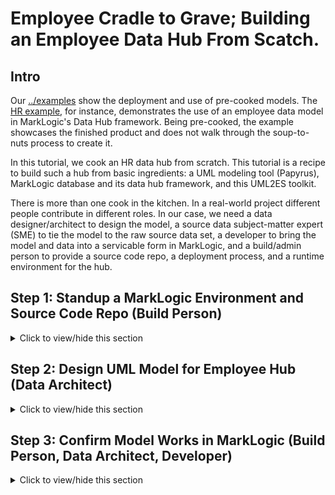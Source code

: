 # Employee Cradle to Grave; Building an Employee Data Hub From Scatch. 

## Intro
Our [../examples](../examples) show the deployment and use of pre-cooked models. The [HR example](../examples/hr), for instance, demonstrates the use of an employee data model in MarkLogic's Data Hub framework. Being pre-cooked, the example showcases the finished product and does not walk through the soup-to-nuts process to create it.

In this tutorial, we cook an HR data hub from scratch. This tutorial is a recipe to build such a hub from basic ingredients: a UML modeling tool (Papyrus), MarkLogic database and its data hub framework, and this UML2ES toolkit. 

There is more than one cook in the kitchen. In a real-world project different people contribute in different roles. In our case, we need a data designer/architect to design the model, a source data subject-matter expert (SME) to tie the model to the raw source data set, a developer to bring the model and data into a servicable form in MarkLogic, and a build/admin person to provide a source code repo, a deployment process, and a runtime environment for the hub.

## Step 1: Standup a MarkLogic Environment and Source Code Repo (Build Person)

<details><summary>Click to view/hide this section</summary>
<p>
We get started by having you, in the role of build person, setup a basic data hub on MarkLogic. You will also create a source code repository with a folder structure in which different project artifacts are stored. 

There are two pre-requisites for running this step of the tutorial:

- You should have a MarkLogic 9.0-7 or greater installation up and running.
- You should have a local clone of the UML2ES toolkit. 

To begin, create a folder called employeeHub anywhere on your build machine. This folder will be a data hub gradle project that incorporates the UML2ES toolkit and has special sub-folders designated for the UML model, the source code mapping spreadsheet, and the source code. (All of these we will build, wearing a different hat, later in the tutorial.)

Under employeeHub, create the following subfolders:
- data
- src

Under employeeHub/data, create the following subfolders:
- mapping
- model
- papyrus

Under employeeHub/src, create the subfolder main.

Under employeeHub/src/main, creat the subfolder ml-modules.

Under employeeHub/src/main/ml-modules, create the subfolder root.

Copy into employeeHub/src/main/ml-modules/root the UML2ES transform code [../uml2esTransform/src/main/ml-modules/root/xmi2es](../uml2esTransform/src/main/ml-modules/root/xmi2es). You did it right if you can see the file employeeHub/src/main/ml-modules/root/xml2es/xml2esTransform.xqy. If you don't see the file in exactly that the location, remove what you copied and try again at the correct level. 

Copy into the main folder employeeHub the UML2ES build file [../uml2esTransform/uml2es4dhf.gradle](../uml2esTransform/uml2es4dhf.gradle).

Copy into employeeHub/data/papyrus the UML2ES profile [../umlProfile/eclipse/MLProfileProject](../umlProfile/eclipse/MLProfileProject). You did it right if you cn see the file employeeHub/data/papyrus/MLProfileProject/MLProfile.profile.uml. If you don't see the file in exactly that location, remove what you copied and try again at the correct level. 

Copy into the main folder employeeHub your initial build file [employeeHubLab/step1/build.gradle](employeeHubLab/step1/build.gradle) and your initial gradle properties file [employeeHubLab/step1/gradle.properties](employeeHubLab/step1/gradle.properties). Tweak the gradle.properties once you've copied it over. TODO ...

When you are done, you should have the following folder structure:

![Step 1 - folder structure](images/emp_setup1.png)

Now let's initialize the hub. In a command prompt navigate to your employeeHub folder and run the following:

gradle -i hubInit

This creates a few additional subfolders: plugins, src/main/hub-internal-config, src/main/ml-config, src/main/ml-schemas, build, gradle, and .gradle. 

If you wish, add the contents of the employeeHub folder to your source code repository. Don't add build, gradle, and .gradle; these folders contain temporary files that aren't meant to be shared.

Finally, let's create an instance of the data hub. In the command prompt, run the following

gradle -i mlDeploy

When this has completed, you should see in your MarkLogic environment several new databases, including xmi2es-tutorials-STAGING, xmi2es-tutorials-FINAL, and xmi2es-tutorials-MODULES. Check in admin console you have these.

![Step 2 - folder structure](images/emp_setup2.png)
</p>
</details>

## Step 2: Design UML Model for Employee Hub (Data Architect)

<details><summary>Click to view/hide this section</summary>
<p>

Next you get to play the role of data architect. You will use the UML modeling tool Papyrus to design a class model for employees. The file containing your model resides in the employeeHub folder the build person (performed convincingly by you) created in Step 1. 

### Step 2a: Setup Workspace and Projects

Pre-requisite: You need Papyrus. If you don't have Papyrus, install it. See [How to install Papyrus](papyrus_install.md) for instructions.

Open Papyrus in a new workspace. The location of the workspace on your local machine is unimportant. 

To use your new model with MarkLogic, you need to add the UML-to-Entity Service profile. In Step 1 you copied it from the UML2ES clone to employeeHub/data/papyrus/MLProfileProject. To import into Papyrus, from the File menu select Import | General | Existing Projects Into Workspace. 

![Import profile project](images/pap_profile2_import.png)

Click Next. In the Import Projects dialog, make sure "Select root directory" is selected. Use the Browse button to locate the ML profile in employeeHub/data/papyrus/MLProfileProject. 

![Import profile project](images/emp_setup3.png)

Click Finish. You should now see the profile project in the Project Explorer pane in the upper-right corner of Eclipse. Next, create a project for the employee model. From the File menu choose New | Other. From the Select wizard, choose Papyrus project.

![New project in Papyrus](images/pap_model_create.png)

Click Next. In the Diagram Language window, select UML.

![New project in Papyrus](images/pap_model_uml.png)

Click Next. In the next window enter the project name as EmployeeHubModel. Select the model file name as EmployeeHubModel. For the location, uncheck "Use default location". For location, browse to the employeeHub/data/papyrus folder you created in Step 1.

![New project in Papyrus](images/emp_setup4.png)

Click Next.  In the next page, under Diagram Kind, select Class Diagram. Click the box "A UML model with basic primitive types." Under "Choose a profile to apply", select Browse Workspace and select MLProjectProfile|MLProfile.profile.uml. 

![New project in Papyrus](images/emp_setup5.png)

Click Finish. In Papyrus, you now see two projects in your workspace:

![Papyrus projects](images/emp_setup6.png)

### Step 2b: Create Model and Package Structure

We will design a relatively simple model consisting of two main classes (Department, Employee) and a set of common location classes (Address, Phone, Email). We will split these classes into two packages: Department and Employee will go into the HRMain packages; the location classes will go in the HRCommon package.

Create the HRCommon package by dragging a Package from the Palette onto the diagram EmployeeodelHub.di. In the Properties pane edit the name of the package. Change it from Package1 to HRCommon. 

![HRCommon](images/emp_setup9.png)

Create a second package in the same way. Name this one HRMain. 

Next, configure model-level attributes. In the diagram, click anywhere on the white background outside the packages you just created. In the Properties pane, in the UML section change the name from RootElement to HRModel.

![HRModel](images/emp_setup10.png)

Still in the Properties pane, move to the Profile section and scroll down to the Applied Stereotypes. Click on the + symbol. In the popup window, Under Applicable Stereotypes select esModel. 

![HRModel Profile](images/emp_setup11.png) 

Move them over to the Applied Stereotypes section by clicking the button with an arrow that points right. When done click OK to close the popup.

![HRModel Profile](images/emp_setup12.png) 

Back in the Properties pane, in the Applied Stereotyes part of the Profile section still, select version under esModel. Enter the value 0.0.1

![HRModel Profile](images/emp_setup13.png) 

Similarly for baseUri enter the value http://com.marklogic.es.uml.hr. Save the model (File | Save All).

We have now a properly named model with packages for its two main parts.

### Step 2c: Define HRCommon Classes

For the remainder of this step you will need the Model Explorer. If it is not open in your workspace, open it by selecting Window | Show View | Papyrus | Model Explorer. 

![Model explorer](images/emp_setup7.png)

Model Explorer will now appear as a new pane, likely on the bottom or right part of the screen.

![Model explorer](images/emp_setup8.png)

Using the Model Explorer, we will now create two new class diagrams, one for each package. Select the HRCommon package, right-click, and from the menu choose New Diagram | Class Diagram. 

![New Class Diagram](images/emp_setup14.png)

Give it the name HRClassDiagram. Similarly for HRMain, create a class diagram called HRMainClassDiagram. Your Model Explorer should now show the following:

![Packages and Diagrams](images/emp_setup15.png)

Select the HRCommonClassDiagram in Model Explorer. Drag a Class from the Palette onto the HRCommonClassDiagram canvas. Name it Address. Similarly create classes Phone and Email. Your diagram should look like this:

![Common](images/emp_setup16.png)

Let's add attributes to each class. Select the Address class. From the context menu that appears, choose Add Property Class Attribute Label. 

![Attribute](images/emp_setup17.png)

Then in the UML section of the Properties pane, change its name from Attribute1 to addressType. Set the Type to UML Primitive Types | String. Keep the Multiplicity at 1.

![Attribute](images/emp_setup18.png)

At this point your diagram looks like this:

![Attribute](images/emp_setup19.png)

Add these attributes to Address:

- lines, type: string, multiplicity: 1..*
- city, type: string, multiplicity: 1
- state, type: string, multiplicity: 1
- zip, type: string, multiplicity: 1
- country, type: string, multiplicity: 1

Add these attributes to Phone:

- phoneType, type: string, multiplicity: 1
- phoneNumber, type: string, multiplicity: 1

Add these attributes to Email:

- emailType, type: string, multiplicity: 1
- emailAddress, type: string, multiplicity: 1

When you are done, your diagram should look like this:

![Attributes](images/emp_setup20.png)

### Step 2d: Define HRMain Classes

Now switch to the HRMainClassDiagram by double-clicking it in the Model Explorer. The canvas above is blank. Drag two classes onto it. Name them Employee and Department.

![Main](images/emp_setup21.png)

Add the following attributes to Employee:

- employeeId, type: integer, multiplicity: 1
- firstName, type: string, multiplicity: 1
- lastName, type: string, multiplicity: 1
- status, type: string, multiplicity: 1
- hireDate, type: none, multiplicity: 1
- effectiveDate, type: none, multiplicity: 0..1
- baseSalary, type: real, multiplicity: 0..1
- bonus, type: real, multiplicity: 0..1
- dateOfBirth, type: none, multiplicity: 1
- uri, type: string, multiplicity: 1

Add the following attributes to Department:
 
- departmentId, type: integer, multiplicity: 1
- name, type: string, multiplicity: 1
- uri, type: string, multiplicity: 1

Here's what you should have so far:

![Main](images/emp_setup22.png)

Next we configure a few relationships. First, let's represent the memberOf relationship. An employee is a member of a department. To represent this, draw an association between the Employee class and the Department class. In the Palette select Association. Then with your mouse draw a line from Employee to Department. 

![memberOf](images/emp_setup23.png)

Select the association link you just drew and see the details of it in the Properties pane. You see two Member Ends. For the Member End on the right (labelled employee), ensure Navigable is set to false. For the Member End on the left, change the name from department to memberOf. Change the multiplicity to 0..1.

![memberOf](images/emp_setup24.png)

Next to do is the reportsTo relationship between employees. Draw an association from the Employee class to itself by selecting Association in the Palette and drawing a line from Employee back to itself. Then select that line you drew and in the Properties pane make sure the right Member End has Navigable set to false. For the left Member End, change the name to reportsTo and set multiplicity to 0..1.

![reportsTo](images/emp_setup25.png)

Now let's bring into this diagram the Address, Phone, and Email classes from our HRCommon package. In Model Explorer, under HRCommon select Address and draw it into the current diagram. Do the same with Phone and Email.

![common](images/emp_setup26.png)

In our model, both Employee and Department have addresses, phones, and emails. We use aggregration relationships to represent this. Draw six association links: Employee to Address, Employee to Phone, Employee to Email, Department to Address, Department to Phone, and Department to Email. Because of all the arrows the diagram might be a bit messy. Let's make it pretty. First, move the classes into a good spot on the canvas:

![common](images/emp_setup27.png)

Next, remove unnecessary arrow labelling. Right-click on the white part of the diagram and from the context menu choose Select | All Connectors. Right-click again and choose Filters | Manage Connector Labels. In the popup, click Deselect All. Then manually select Target Role and Target Multiplicity under A_memberOf_employee and A_reportsTo_employee. 

![pretty](images/emp_setup28.png)

Click OK to close the popup. Lastly, select Address, Phone, and Email. Right-click and select Filters | Show/Hide Compartments. In the popup click Deselect All. Click OK. We end up a more pleasant diagram:

![gorgeous](images/emp_setup29.png)

To complete the step, modify the configuration of each of the six associations to Address, Phone, and Email. For each, select the arrow in the diagram. In the Properties pane, ensure the right Member End is non-navigable. For the left Member End, change the multiplicity to 0..*, the aggregation to shared, and the name to the plural (addresses, phones, and emails rather than address, phone, and email). Here is what the configuration looks like for the link between department and email:

![aggregation](images/emp_setup30.png)

At this point, your model looks like this:

![aggregation](images/emp_setup31.png)

### Step 2e: Add Class and Attribute Stereotypes

Lastly, let's prepare the model for MarkLogic by stereotyping it. First, let's associate with the class Department the MarkLogic collection named "Department". To do this, select Department in the diagram. In the Properties pane, switch to the Profile section. In the Applied Stereotypes, click the + button. In the popup move xDocument from Applicable Stereotypes to Applied Stereotypes. 

![xDocument](images/emp_setup32.png)

Click OK. Then back in the Properties pane, add the value Department for the collections tag of xDocument.

![collections](images/emp_setup33.png)

Do the same for the Employee class. Assign it the stereotype xDocument with the collections value Employee.

Next, stereotype several of the attributes by first selecting the atttibute in the diagram and then stereotyping and tagging it in the Profile section of the Properties pane:

- Give Department.departmentId the stereotype PK.
- Give Employee.employeeId the stereotype PK.
- Give Employee.hireDate, Employee.effectiveDate, and Employee.dateOfBirth the stereotype esProperty with mlType "date".
- Give Department.uri the stereotype xCalculated. Its tagged value concat consists of three strings with the quotes included:
	* "/department/"
	* $attribute(departmentId)
	* ".json"

![concat](images/emp_setup34.png)

- Give Employee.uri the stereotype xCalculated. Its tagged value concat consists of three strings with the quotes included:
	* "/employee/"
	* $attribute(employeeId)
	* ".json"

Your last step is to configure the memberOf and reportsTo relationships use reference rather than containment. In MarkLogic, you want Employee's memberOf attribute to contain the primary key of the Department rather than a copy of the Department object itself. You want Employee's reportsTo attribute to contain the primary key of the other Employee rather than a copy of the other Employee object itself. (The relationships from Department and Employee to Address, Phone, and Type, on the other hand, will be containment, not reference.)

To make the memberOf attribute referential, in the diagram, select the Employee class. In the Properties pane, go to the UML section. Under Owned Attribute, select memberOf. Double-click it. In the Edit Property popup, switch to the Profile tab. Click the + button. Move from Applicable Stereotypes to Applied Stereotypes the FK stereotype.

![memberOf](images/emp_setup35.png)

![memberOf](images/emp_setup36.png)

Do the same for reportsTo.

And here's the final diagram:

![memberOf](images/emp_setup37.png)

Save your work (File | Save All). If the build person has created a source code repository, push your model to that repo.

### Step 2 Summary

You created a model with two packages: HRCommon, containing classes Address, Phone, and Email; and HRMain, containing classes Department and Employee. There are numerous relationships in your model, and your model includes several stereotypes. 

If you think you might have messed up along the way, a pre-cooked model is available under [employeeHubLab/step2/EmployeeHubModel](employeeHubLab/step2/EmployeeHubModel). If you want it in your workspace, the simplest way is to copy each of its files over yours. You can also delete the EmployeeHubModel project from your workspace (by right-clicking the project and selecting Delete, but keeping the contents!) and import the pre-cooked project (File | Import | Existing Projects Into Workspace). 

</p>
</details>

## Step 3: Confirm Model Works in MarkLogic (Build Person, Data Architect, Developer)

<details><summary>Click to view/hide this section</summary>
<p>
Next is a quick verification that the UML model can be dpeloyed to MarkLogic as part of the build process. This gives the data architect the assurance that the model "works in ML." It gives the developer a first look at the model and how it is represented in ML. It gives the build person knowledge of the steps to deploy the UML model to ML.

We won't have any actual DHF code when this step completes. That comes later. But we will have proved that our UML model can be transformed to Entity Services. And with that assurance, we're off and running with ES-based development.

First, the build person modifies the build.gradle and gradle.properties files. 

- To build.gradle, the build person adds the following code:



- To gradle.properties, the build person adds:

modelName=EmployeeHubModel

If you're not sure you did this correctly, look at pre-cooked files [employeeHubLab/step3/build.gradle](employeeHubLab/step3/build.gradle) and [employeeHubLab/step3/gradle.properties](employeeHubLab/step3/gradle.properties). 


</p>
</details>
